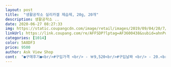 ```yaml
---
layout: post 
title:  "생활공작소 실리카겔 제습제, 20g, 20개" 
description: 생활공작소 ..
date: 2020-06-27 08:27:33 
img: https://static.coupangcdn.com/image/retail/images/2019/09/04/20/7/6cbffc09-0e40-48a9-949f-69d7c0902ac8.jpg 
linkUrl: https://link.coupang.com/re/AFFSDP?lptag=AF3600438&subid=ahnPublicAsk&pageKey=296024563&itemId=933387948&vendorItemId=5313253209&traceid=V0-113-25efaf09a72c15f4 
categories: [1014] 
color: 5A8DF3 
price: 9500 
author: Ask View Shop 
cont:  "●구매후기●<br/>#구입가격 <br/> - ￦9,520<br/>#구입날짜 <br/> - 20.<br/>06.<br/>15<br/>#구입이유<br/>#단점<br/>#배송날짜 <br/> - 20.<br/>06.<br/>16<br/>#장점<br/><br/> - 5개 1팩 나눠져 있다는 점<br/><br/> - 가방, 옷사이  이불 사이에 넣기 좋아요<br/><br/> - 재사용1년동안 가능 하단 점<br/><br/> -1팩을 개봉하면 나머지들도 바로 사용해야한다는 점<br/>5개입보다 좀 더 소량으로 있었으면 더 좋을거 같다는 아쉬움이 있지만 아주 만족합니다!<br/>꾸준히 써보니.<br/>.<br/> 사실 옷장같은건 잘 모르겠지만 신발용으론 정말 너무 좋아요! 신발장 말구 신발이요.<br/> 다한증이 있어서 발에 땀이 좀 나는 편인데, 작업화에 넣어봤어요.<br/> 다음날 꺼내니까 평소와 다르게 엄청 뽀송뽀송하고 구슬 몇개가 색이 변한 거 보니 효과가 좋구나 하고 느꼈어요!<br/>다한증이라 땀이 많아서 신발용으로 쓰려고 샀어요! 한 봉지에 5개씩 들어있어서 낱개 포장이면 더 좋겠다는 아쉬움이 있지만.<br/>.<br/> 그래도 간편하게 잘 쓸 수 있을 거 같아요! 저렴한 가격대는 덤으로 좋아요<br/>돈 줄여보고자 샀는데 오히려 괜히 쓴 느낌이에요... <br/><br/>또 몇일 넣어놓고 바로 또 꺼내야하고 해서 반영구적이라고 말하기도 뭐하고 습기 많은 곳에서는 쓰기 힘드네요 ㅠㅠ<br/>마스크 보관시 실리카겔과 함께 지퍼백에 넣어두면 보송하다는 카더라를 접수하고 구매해보았어요.<br/><br/>발에 땀 많으신 분들에게 신발용 제습제로 완전 추천드려요!<br/>별로 효율적이진 않은거같아요<br/>사용하면서 노란알갱이가 초록알갱이로 변하면 전자렌지에 돌리면 재사용이 가능하다고 해요.<br/><br/>사용해보고 자세한 평 올려요!<br/>습기 많은곳에서는 비추입니다ㅠㅠ<br/>여름이다보니 곳곳에 습해져 아이가방이나 옷장안 옷 사이 보관된 이불이 사이 넣으니 딱이더라구요.<br/><br/>옷장에 넣어놨더니 몇일 안돼서 색이 바뀌는데,<br/>외출시 지퍼백에 실리카겔을 넣고 마스크를 보관하니 그냥 턱에 걸치거나 책상에 놓는것보다 위생적인것 같아 사용중 입니다.<br/><br/>제품이 안좋다라고 얘기하기 뭐하지만,<br/>하루이틀을 또 꺼내놓고 말리고(집 특성상 잘 말리지도 못해요.<br/>.<br/>)<br/>" 
---
```

